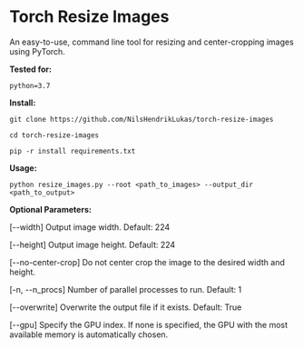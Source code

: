 # Torch Resize Images

An easy-to-use, command line tool for resizing and center-cropping images using PyTorch.


**Tested for:** 

``
python=3.7
``

**Install:**

`
git clone https://github.com/NilsHendrikLukas/torch-resize-images  
`

`
cd torch-resize-images  
`

`
pip -r install requirements.txt  
`


**Usage:**

`
python resize_images.py --root <path_to_images> --output_dir <path_to_output> 
`


**Optional Parameters:**

[--width] Output image width. Default: 224

[--height] Output image height. Default: 224

[--no-center-crop] Do not center crop the image to the desired width and height. 

[-n, --n_procs] Number of parallel processes to run. Default: 1  

[--overwrite] Overwrite the output file if it exists. Default: True

[--gpu] Specify the GPU index. If none is specified, the GPU with the most available memory is automatically chosen.
